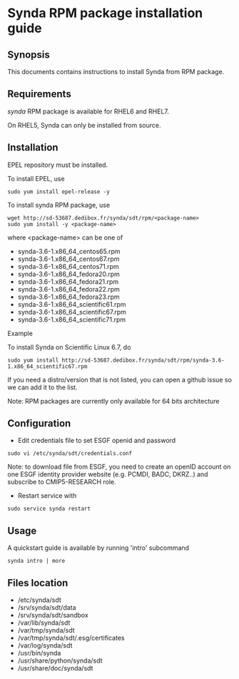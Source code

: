 # Synda RPM package installation guide

## Synopsis

This documents contains instructions to install Synda from RPM package.

## Requirements

*synda* RPM package is available for RHEL6 and RHEL7.

On RHEL5, Synda can only be installed from source.

## Installation

EPEL repository must be installed.

To install EPEL, use

```
sudo yum install epel-release -y
```

To install synda RPM package, use

```
wget http://sd-53687.dedibox.fr/synda/sdt/rpm/<package-name>
sudo yum install -y <package-name>
```

where &lt;package-name&gt; can be one of

* synda-3.6-1.x86_64_centos65.rpm
* synda-3.6-1.x86_64_centos67.rpm
* synda-3.6-1.x86_64_centos71.rpm
* synda-3.6-1.x86_64_fedora20.rpm
* synda-3.6-1.x86_64_fedora21.rpm
* synda-3.6-1.x86_64_fedora22.rpm
* synda-3.6-1.x86_64_fedora23.rpm
* synda-3.6-1.x86_64_scientific61.rpm
* synda-3.6-1.x86_64_scientific67.rpm
* synda-3.6-1.x86_64_scientific71.rpm

Example

To install Synda on Scientific Linux 6.7, do

```
sudo yum install http://sd-53687.dedibox.fr/synda/sdt/rpm/synda-3.6-1.x86_64_scientific67.rpm 
```

If you need a distro/version that is not listed, you can open a github issue so we can add it to the list.

Note: RPM packages are currently only available for 64 bits architecture

## Configuration

* Edit credentials file to set ESGF openid and password

```
sudo vi /etc/synda/sdt/credentials.conf
```

Note: to download file from ESGF, you need to create an openID account on one
ESGF identity provider website (e.g. PCMDI, BADC, DKRZ..) and subscribe to
CMIP5-RESEARCH role.

* Restart service with

```
sudo service synda restart
```

## Usage

A quickstart guide is available by running 'intro' subcommand

```
synda intro | more
```

## Files location

* /etc/synda/sdt
* /srv/synda/sdt/data
* /srv/synda/sdt/sandbox
* /var/lib/synda/sdt
* /var/tmp/synda/sdt
* /var/tmp/synda/sdt/.esg/certificates
* /var/log/synda/sdt
* /usr/bin/synda
* /usr/share/python/synda/sdt
* /usr/share/doc/synda/sdt
